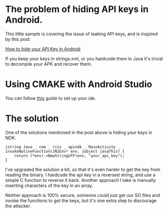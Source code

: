 # The problem of hiding API keys in Android.
This little sample is covering the issue of leaking API keys, and is inspired by this post:

[How to hide your API Key in Android](http://www.androidauthority.com/how-to-hide-your-api-key-in-android-600583/)

If you keep your keys in strings.xml, or you hardcode them in Java it's trivial to decompile your APK and recover them.

# Using CMAKE with Android Studio
You can follow [this](https://developer.android.com/ndk/guides/index.html) guide to set up your ide.

# The solution
One of the solutions mentioned in the post above is hiding your keys in NDK.

```
jstring Java _ com _ riis _ apindk _ MainActivity _ invokeNativeFunction(JNIEnv* env, jobject javaThis) {
    return (*env)->NewStringUTF(env, "your_api_key");
}
```

I've upgraded the solution a bit, so that it's even harder to get the key from reading the binary.
I hardcode the api key in a reversed string, and use a simple C function to reverse it back.
Another approach I take is manually inserting characters of the key in an array. 

Neither approach is 100% secure, someone could just get our SO files and invoke the functions to get the keys, but it's one extra step to discourage the attacker.
